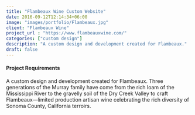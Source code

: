 ```yaml
---
title: "Flambeaux Wine Custom Website"
date: 2016-09-12T12:14:34+06:00
image: "images/portfolio/Flambeaux.jpg"
client: "Flambeaux Wine"
project_url : "https://www.flambeauxwine.com/"
categories: ["custom design"]
description: "A custom design and development created for Flambeaux."
draft: false
---
```


#### Project Requirements

A custom design and development created for Flambeaux. Three generations of the Murray family have come from the rich loam of the Mississippi River to the gravelly soil of the Dry Creek Valley to craft Flambeaux—limited production artisan wine celebrating the rich diversity of Sonoma County, California terroirs.

